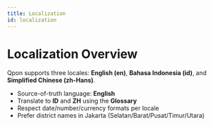 ```yaml
---
title: Localization
id: localization
---
```

# Localization Overview

Qpon supports three locales: **English (en)**, **Bahasa Indonesia (id)**, and **Simplified Chinese (zh-Hans)**.

- Source-of-truth language: **English**
- Translate to **ID** and **ZH** using the **Glossary**
- Respect date/number/currency formats per locale
- Prefer district names in Jakarta (Selatan/Barat/Pusat/Timur/Utara)
